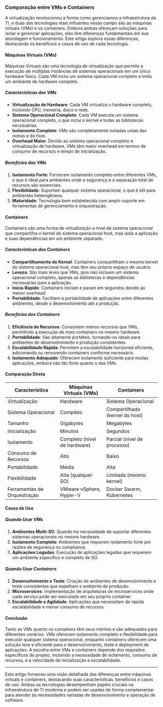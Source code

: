 ### Comparação entre VMs e Containers

A virtualização revolucionou a forma como gerenciamos a infraestrutura de TI, e duas das tecnologias mais influentes nesse campo são as máquinas virtuais (VMs) e os containers. Embora ambas ofereçam soluções para isolar e gerenciar aplicações, elas têm diferenças fundamentais em sua abordagem e funcionamento. Este artigo explora essas diferenças, destacando os benefícios e casos de uso de cada tecnologia.

#### Máquinas Virtuais (VMs)

Máquinas Virtuais são uma tecnologia de virtualização que permite a execução de múltiplas instâncias de sistemas operacionais em um único hardware físico. Cada VM inclui um sistema operacional completo e imita um ambiente de hardware completo.

##### Características das VMs

- **Virtualização de Hardware**: Cada VM virtualiza o hardware completo, incluindo CPU, memória, disco e rede.
- **Sistema Operacional Completo**: Cada VM executa um sistema operacional completo, o que inclui o kernel e todas as bibliotecas necessárias.
- **Isolamento Completo**: VMs são completamente isoladas umas das outras e do host.
- **Overhead Maior**: Devido ao sistema operacional completo e virtualização de hardware, VMs têm maior overhead em termos de consumo de recursos e tempo de inicialização.

##### Benefícios das VMs

1. **Isolamento Forte**: Fornecem isolamento completo entre diferentes VMs, o que é ideal para ambientes onde a segurança e a separação total de recursos são essenciais.
2. **Flexibilidade**: Suportam qualquer sistema operacional, o que é útil para ambientes heterogêneos.
3. **Maturidade**: Tecnologia bem estabelecida com amplo suporte em ferramentas de gerenciamento e orquestração.

#### Containers

Containers são uma forma de virtualização a nível de sistema operacional que compartilha o kernel do sistema operacional host, mas isola a aplicação e suas dependências em um ambiente separado.

##### Características dos Containers

- **Compartilhamento de Kernel**: Containers compartilham o mesmo kernel do sistema operacional host, mas têm seu próprio espaço de usuário.
- **Leveza**: São mais leves que VMs, pois não incluem um sistema operacional completo, apenas as bibliotecas e dependências necessárias para a aplicação.
- **Início Rápido**: Containers iniciam e param em segundos devido ao menor overhead.
- **Portabilidade**: Facilitam a portabilidade de aplicações entre diferentes ambientes, desde o desenvolvimento até a produção.

##### Benefícios dos Containers

1. **Eficiência de Recursos**: Consomem menos recursos que VMs, permitindo a execução de mais containers no mesmo hardware.
2. **Portabilidade**: São altamente portáteis, tornando-os ideais para ambientes de desenvolvimento e produção consistentes.
3. **Escalabilidade Rápida**: Permitem a escalabilidade horizontal eficiente, adicionando ou removendo containers conforme necessário.
4. **Isolamento Adequado**: Oferecem isolamento suficiente para muitas aplicações, embora não tão forte quanto o das VMs.

#### Comparação Direta

| Característica           | Máquinas Virtuais (VMs)        | Containers                  |
|--------------------------|---------------------------------|-----------------------------|
| Virtualização            | Hardware                       | Sistema Operacional         |
| Sistema Operacional      | Completo                        | Compartilhado (kernel do host) |
| Tamanho                  | Gigabytes                      | Megabytes                   |
| Inicialização            | Minutos                        | Segundos                    |
| Isolamento               | Completo (nível de hardware)   | Parcial (nível de processo) |
| Consumo de Recursos      | Alto                           | Baixo                       |
| Portabilidade            | Média                          | Alta                        |
| Flexibilidade            | Alta (qualquer SO)             | Limitada (mesmo kernel)     |
| Ferramentas de Orquestração | VMware vSphere, Hyper-V      | Docker Swarm, Kubernetes    |

#### Casos de Uso

##### Quando Usar VMs

1. **Ambientes Multi-SO**: Quando há necessidade de suportar diferentes sistemas operacionais no mesmo hardware.
2. **Isolamento Completo**: Ambientes que requerem isolamento forte por razões de segurança ou compliance.
3. **Aplicações Legadas**: Execução de aplicações legadas que requerem um ambiente específico e completo de SO.

##### Quando Usar Containers

1. **Desenvolvimento e Teste**: Criação de ambientes de desenvolvimento e teste consistentes que espelham o ambiente de produção.
2. **Microservices**: Implementação de arquiteturas de microservices onde cada serviço pode ser executado em seu próprio container.
3. **Escalabilidade e Agilidade**: Aplicações que necessitam de rápida escalabilidade e menor consumo de recursos.

#### Conclusão

Tanto as VMs quanto os containers têm seus méritos e são adequados para diferentes cenários. VMs oferecem isolamento completo e flexibilidade para executar qualquer sistema operacional, enquanto containers oferecem uma solução leve e eficiente para o desenvolvimento, teste e deployment de aplicações. A escolha entre VMs e containers depende dos requisitos específicos do projeto, incluindo a necessidade de isolamento, consumo de recursos, e a velocidade de inicialização e escalabilidade.

---

Este artigo forneceu uma visão detalhada das diferenças entre máquinas virtuais e containers, destacando suas características, benefícios e casos de uso. Ambas as tecnologias desempenham papéis cruciais na infraestrutura de TI moderna e podem ser usadas de forma complementar para atender às necessidades variadas de desenvolvimento e operação de software.